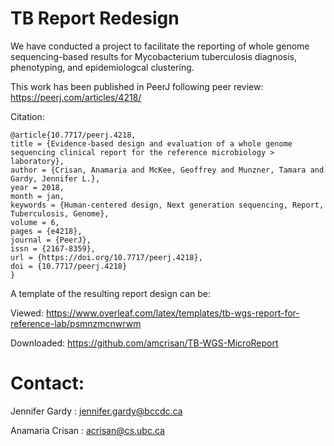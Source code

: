 # TB Report Redesign

We have conducted a project to facilitate the reporting of whole genome sequencing-based results for Mycobacterium tuberculosis diagnosis, phenotyping, and epidemiologcal clustering.

This work has been published in PeerJ following peer review:
https://peerj.com/articles/4218/

Citation:
```
@article{10.7717/peerj.4218,
title = {Evidence-based design and evaluation of a whole genome sequencing clinical report for the reference microbiology > laboratory},
author = {Crisan, Anamaria and McKee, Geoffrey and Munzner, Tamara and Gardy, Jennifer L.},
year = 2018,
month = jan,
keywords = {Human-centered design, Next generation sequencing, Report, Tuberculosis, Genome},
volume = 6,
pages = {e4218},
journal = {PeerJ},
issn = {2167-8359},
url = {https://doi.org/10.7717/peerj.4218},
doi = {10.7717/peerj.4218}
}
```

A template of the resulting report design can be:

Viewed: https://www.overleaf.com/latex/templates/tb-wgs-report-for-reference-lab/psmnzmcnwrwm

Downloaded: https://github.com/amcrisan/TB-WGS-MicroReport

# Contact:

Jennifer Gardy : jennifer.gardy@bccdc.ca 

Anamaria Crisan : acrisan@cs.ubc.ca
